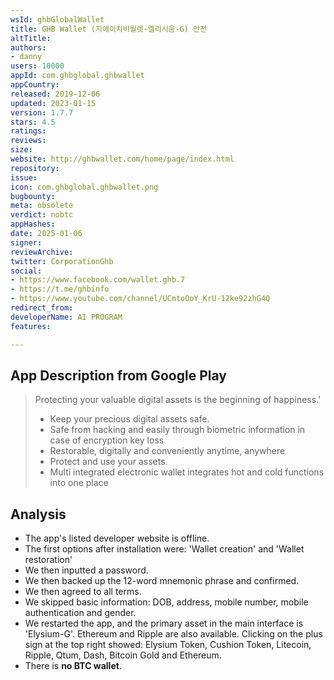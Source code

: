 ```yaml
---
wsId: ghbGlobalWallet
title: GHB Wallet (지에이치비월렛-엘리시움-G) 안전
altTitle: 
authors:
- danny
users: 10000
appId: com.ghbglobal.ghbwallet
appCountry: 
released: 2019-12-06
updated: 2023-01-15
version: 1.7.7
stars: 4.5
ratings: 
reviews: 
size: 
website: http://ghbwallet.com/home/page/index.html
repository: 
issue: 
icon: com.ghbglobal.ghbwallet.png
bugbounty: 
meta: obsolete
verdict: nobtc
appHashes: 
date: 2025-01-06
signer: 
reviewArchive: 
twitter: CorporationGhb
social:
- https://www.facebook.com/wallet.ghb.7
- https://t.me/ghbinfo
- https://www.youtube.com/channel/UCmtoOoY_KrU-12ke92zhG4Q
redirect_from: 
developerName: AI PROGRAM
features: 

---
```


## App Description from Google Play

> Protecting your valuable digital assets is the beginning of happiness.'
>
> - Keep your precious digital assets safe.
> - Safe from hacking and easily through biometric information in case of encryption key loss
> - Restorable, digitally and conveniently anytime, anywhere
> - Protect and use your assets.
> - Multi integrated electronic wallet integrates hot and cold functions into one place

## Analysis

- The app's listed developer website is offline.
- The first options after installation were: 'Wallet creation' and 'Wallet restoration'
- We then inputted a password.
- We then backed up the 12-word mnemonic phrase and confirmed.
- We then agreed to all terms.
- We skipped basic information: DOB, address, mobile number, mobile authentication and gender.
- We restarted the app, and the primary asset in the main interface is 'Elysium-G'. Ethereum and Ripple are also available. Clicking on the plus sign at the top right showed: Elysium Token, Cushion Token, Litecoin, Ripple, Qtum, Dash, Bitcoin Gold and Ethereum.
- There is **no BTC wallet**.
